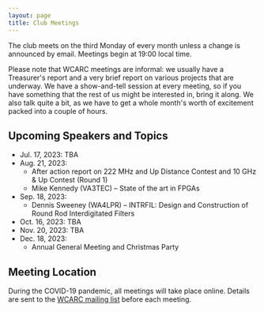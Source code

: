 ```yaml
---
layout: page
title: Club Meetings
---
```


The club meets on the third Monday of every month unless a change is
announced by email. Meetings begin at 19:00 local time.

Please note that WCARC meetings are informal: we usually have a
Treasurer's report and a very brief report on various projects that are
underway. We have a show-and-tell session at every meeting, so if you have
something that the rest of us might be interested in, bring it along. We also
talk quite a bit, as we have to get a whole month's worth of excitement packed
into a couple of hours.

## Upcoming Speakers and Topics

* Jul. 17, 2023: TBA
* Aug. 21, 2023:
  * After action report on 222 MHz and Up Distance Contest and 10 GHz & Up Contest (Round 1)
  * Mike Kennedy (VA3TEC) – State of the art in FPGAs
* Sep. 18, 2023:
  * Dennis Sweeney (WA4LPR) – INTRFIL: Design and Construction of Round Rod Interdigitated Filters
* Oct. 16, 2023: TBA
* Nov. 20, 2023: TBA
* Dec. 18, 2023:
  * Annual General Meeting and Christmas Party

## Meeting Location

During the COVID-19 pandemic, all meetings will take place online. Details are
sent to the [WCARC mailing list](https://groups.io/g/wcclist/topics) before each
meeting.
